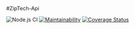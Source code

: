 #ZipTech-Api

![Node.js CI](https://github.com/ShemaM/ZipTech-backend/workflows/Node.js%20CI/badge.svg) [![Maintainability](https://api.codeclimate.com/v1/badges/c57912f38915b5fc37a0/maintainability)](https://codeclimate.com/github/ShemaM/ZipTech-backend/maintainability) [![Coverage Status](https://coveralls.io/repos/github/ShemaM/ZipTech-backend/badge.svg)](https://coveralls.io/github/ShemaM/ZipTech-backend)

